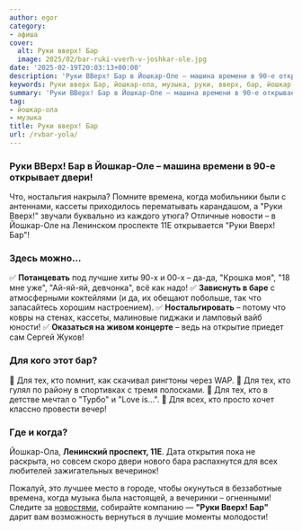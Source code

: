 ```yaml
---
author: egor
category:
- афиша
cover:
  alt: Руки вверх! Бар
  image: 2025/02/bar-ruki-vverh-v-joshkar-ole.jpg
date: '2025-02-19T20:03:13+00:00'
description: 'Руки ВВерх! Бар в Йошкар-Оле – машина времени в 90-е открывает двери! Что, ностальгия накрыла? Помните времена, когда мобильники были с антеннами, кассеты...'
keywords: Руки вверх Бар, йошкар-ола, музыка, руки, вверх, бар, йошкар, тех, оле, двери, времена, кассеты, 11е, лучшие, машина, времени, открывает, ностальгия
summary: 'Руки ВВерх! Бар в Йошкар-Оле – машина времени в 90-е открывает двери! Что, ностальгия накрыла? Помните времена, когда мобильники были с антеннами, кассеты...'
tag:
- йошкар-ола
- музыка
title: Руки вверх! Бар
url: /rvbar-yola/
---
```


### **Руки ВВерх! Бар в Йошкар-Оле – машина времени в 90-е открывает двери!**

Что, ностальгия накрыла? Помните времена, когда мобильники были с антеннами, кассеты приходилось перематывать карандашом, а "Руки Вверх!" звучали буквально из каждого утюга? Отличные новости – в Йошкар-Оле на Ленинском проспекте 11Е открывается "Руки Вверх! Бар"!

### **Здесь можно…**

✅ **Потанцевать** под лучшие хиты 90-х и 00-х – да-да, "Крошка моя", "18 мне уже", "Ай-яй-яй, девчонка", всё как надо!
✅ **Зависнуть в баре** с атмосферными коктейлями (и да, их обещают побольше, так что запасайтесь хорошим настроением).
✅ **Ностальгировать** – потому что ковры на стенах, кассеты, малиновые пиджаки и ламповый вайб юности!
✅ **Оказаться на живом концерте** – ведь на открытие приедет сам Сергей Жуков!

### **Для кого этот бар?**

🔹 Для тех, кто помнит, как скачивал рингтоны через WAP.
🔹 Для тех, кто гулял по району в спортивках с тремя полосками.
🔹 Для тех, кто в детстве мечтал о "Турбо" и "Love is…".
🔹 Для всех, кто просто хочет классно провести вечер!

### **Где и когда?**

Йошкар-Ола, **Ленинский проспект, 11Е**. Дата открытия пока не раскрыта, но совсем скоро двери нового бара распахнутся для всех любителей зажигательных вечеринок!

Пожалуй, это лучшее место в городе, чтобы окунуться в беззаботные времена, когда музыка была настоящей, а вечеринки – огненными! Следите за [новостями](https://yola.rvbar.ru/), собирайте компанию — **"Руки Вверх! Бар"** дарит вам возможность вернуться в лучшие моменты молодости!